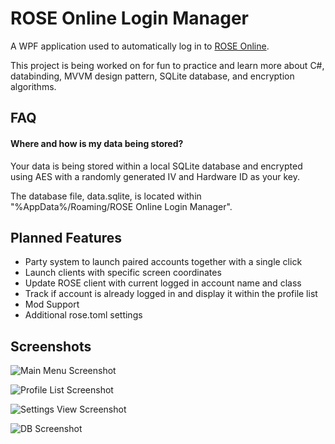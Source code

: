 
# ROSE Online Login Manager

A WPF application used to automatically log in to [ROSE Online].

This project is being worked on for fun to practice and learn more about C#, databinding, MVVM design pattern, SQLite database, and encryption algorithms.

[ROSE Online]: https://www.roseonlinegame.com/
## FAQ

#### Where and how is my data being stored?

Your data is being stored within a local SQLite database and encrypted using AES with a randomly generated IV and Hardware ID as your key.

The database file, data.sqlite, is located within "%AppData%/Roaming/ROSE Online Login Manager".


## Planned Features

- Party system to launch paired accounts together with a single click
- Launch clients with specific screen coordinates
- Update ROSE client with current logged in account name and class
- Track if account is already logged in and display it within the profile list
- Mod Support
- Additional rose.toml settings


## Screenshots

![Main Menu Screenshot](https://i.imgur.com/r3TgeWB.png)

![Profile List Screenshot](https://i.imgur.com/lHiB0RH.png)

![Settings View Screenshot](https://i.imgur.com/uFm6xzd.png)

![DB Screenshot](https://i.imgur.com/rGvelwA.png)



